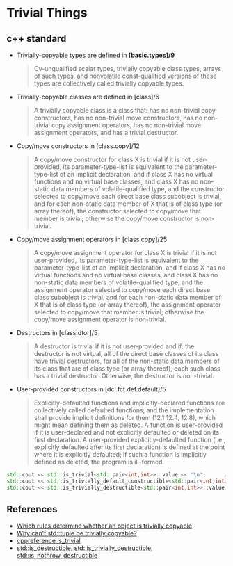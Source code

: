 # Trivial Things

## c++ standard
* Trivially-copyable types are defined in **[basic.types]/9**
  > Cv-unqualified scalar types, trivially copyable class types, arrays of such types, and nonvolatile const-qualified versions of these types are collectively called trivially copyable types.
* Trivially-copyable classes are defined in [class]/6
  > A trivially copyable class is a class that: has no non-trivial copy constructors, has no non-trivial move constructors, has no non-trivial copy assignment operators, has no non-trivial move assignment operators, and has a trivial destructor.
* Copy/move constructors in [class.copy]/12
  > A copy/move constructor for class X is trivial if it is not user-provided, its parameter-type-list is equivalent to the parameter-type-list of an implicit declaration, and if class X has no virtual functions and no virtual base classes, and class X has no non-static data members of volatile-qualified type, and the constructor selected to copy/move each direct base class subobject is trivial, and for each non-static data member of X that is of class type (or array thereof), the constructor selected to copy/move that member is trivial; otherwise the copy/move constructor is non-trivial.
* Copy/move assignment operators in [class.copy]/25
  > A copy/move assignment operator for class X is trivial if it is not user-provided, its parameter-type-list is equivalent to the parameter-type-list of an implicit declaration, and if class X has no virtual functions and no virtual base classes, and class X has no non-static data members of volatile-qualified type, and the assignment operator selected to copy/move each direct base class subobject is trivial, and for each non-static data member of X that is of class type (or array thereof), the assignment operator selected to copy/move that member is trivial; otherwise the copy/move assignment operator is non-trivial.
* Destructors in [class.dtor]/5
  > A destructor is trivial if it is not user-provided and if: the destructor is not virtual, all of the direct base classes of its class have trivial destructors, for all of the non-static data members of its class that are of class type (or array thereof), each such class has a trivial destructor. Otherwise, the destructor is non-trivial.
* User-provided constructors in [dcl.fct.def.default]/5
  > Explicitly-defaulted functions and implicitly-declared functions are collectively called defaulted functions, and the implementation shall provide implicit definitions for them (12.1 12.4, 12.8), which might mean defining them as deleted. A function is user-provided if it is user-declared and not explicitly defaulted or deleted on its first declaration. A user-provided explicitly-defaulted function (i.e., explicitly defaulted after its first declaration) is defined at the point where it is explicitly defaulted; if such a function is implicitly defined as deleted, the program is ill-formed.
  
```c++
std::cout << std::is_trivial<std::pair<int,int>>::value << '\n';      // ==> 0 
std::cout << std::is_trivially_default_constructible<std::pair<int,int>>::value << '\n'; // ==> 0
std::cout << std::is_trivially_destructible<std::pair<int,int>>::value << '\n'; // ==> 1
```

## References
* [Which rules determine whether an object is trivially copyable](https://stackoverflow.com/questions/30096911/which-rules-determine-whether-an-object-is-trivially-copyable)
* [Why can't std::tuple<int> be trivially copyable?](https://stackoverflow.com/questions/38779985/why-cant-stdtupleint-be-trivially-copyable)
* [cppreference is_trivial](https://en.cppreference.com/w/cpp/types/is_trivial)
* [std::is_destructible, std::is_trivially_destructible, std::is_nothrow_destructible](https://en.cppreference.com/w/cpp/types/is_destructible)
